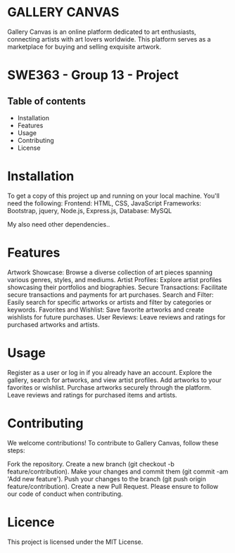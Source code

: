 # GALLERY CANVAS

Gallery Canvas is an online platform dedicated to art enthusiasts, connecting artists with art lovers worldwide. This platform serves as a marketplace for buying and selling exquisite artwork.

# SWE363 - Group 13 - Project

## Table of contents

- Installation
- Features
- Usage
- Contributing
- License

# Installation

To get a copy of this project up and running on your local machine. You'll need the following:
Frontend: HTML, CSS, JavaScript
Frameworks: Bootstrap, jquery, Node.js, Express.js, 
Database: MySQL

My also need other dependencies..

# Features
Artwork Showcase: Browse a diverse collection of art pieces spanning various genres, styles, and mediums.
Artist Profiles: Explore artist profiles showcasing their portfolios and biographies.
Secure Transactions: Facilitate secure transactions and payments for art purchases.
Search and Filter: Easily search for specific artworks or artists and filter by categories or keywords.
Favorites and Wishlist: Save favorite artworks and create wishlists for future purchases.
User Reviews: Leave reviews and ratings for purchased artworks and artists.

# Usage

Register as a user or log in if you already have an account.
Explore the gallery, search for artworks, and view artist profiles.
Add artworks to your favorites or wishlist.
Purchase artworks securely through the platform.
Leave reviews and ratings for purchased items and artists.

# Contributing

We welcome contributions! To contribute to Gallery Canvas, follow these steps:

Fork the repository.
Create a new branch (git checkout -b feature/contribution).
Make your changes and commit them (git commit -am 'Add new feature').
Push your changes to the branch (git push origin feature/contribution).
Create a new Pull Request.
Please ensure to follow our code of conduct when contributing.

# Licence

This project is licensed under the MIT License.
